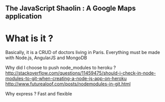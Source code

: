 ## The JavaScript Shaolin : A Google Maps application

# What is it ?
Basically, it is a CRUD of doctors living in Paris. Everything must be made with
Node.js, AngularJS and MongoDB


Why did I choose to push node_modules to heroku ?
http://stackoverflow.com/questions/11459475/should-i-check-in-node-modules-to-git-when-creating-a-node-js-app-on-heroku
http://www.futurealoof.com/posts/nodemodules-in-git.html

Why express ?
Fast and flexible

